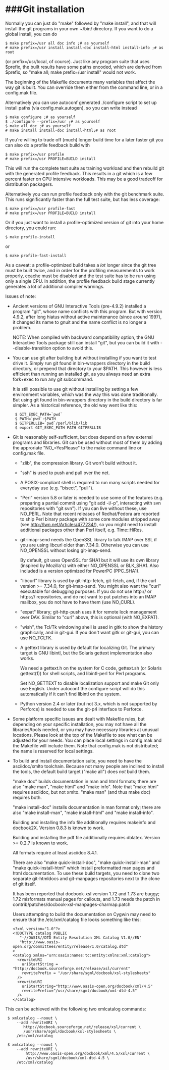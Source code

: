 
###Git installation
===

Normally you can just do "make" followed by "make install", and that
will install the git programs in your own ~/bin/ directory.  If you want
to do a global install, you can do

	$ make prefix=/usr all doc info ;# as yourself
	# make prefix=/usr install install-doc install-html install-info ;# as root

(or prefix=/usr/local, of course).  Just like any program suite
that uses $prefix, the built results have some paths encoded,
which are derived from $prefix, so "make all; make prefix=/usr
install" would not work.

The beginning of the Makefile documents many variables that affect the way
git is built.  You can override them either from the command line, or in a
config.mak file.

Alternatively you can use autoconf generated ./configure script to
set up install paths (via config.mak.autogen), so you can write instead

	$ make configure ;# as yourself
	$ ./configure --prefix=/usr ;# as yourself
	$ make all doc ;# as yourself
	# make install install-doc install-html;# as root

If you're willing to trade off (much) longer build time for a later
faster git you can also do a profile feedback build with

	$ make prefix=/usr profile
	# make prefix=/usr PROFILE=BUILD install

This will run the complete test suite as training workload and then
rebuild git with the generated profile feedback. This results in a git
which is a few percent faster on CPU intensive workloads.  This
may be a good tradeoff for distribution packagers.

Alternatively you can run profile feedback only with the git benchmark
suite. This runs significantly faster than the full test suite, but
has less coverage:

	$ make prefix=/usr profile-fast
	# make prefix=/usr PROFILE=BUILD install

Or if you just want to install a profile-optimized version of git into
your home directory, you could run:

	$ make profile-install

or
	
	$ make profile-fast-install

As a caveat: a profile-optimized build takes a *lot* longer since the
git tree must be built twice, and in order for the profiling
measurements to work properly, ccache must be disabled and the test
suite has to be run using only a single CPU.  In addition, the profile
feedback build stage currently generates a lot of additional compiler
warnings.

Issues of note:

 - Ancient versions of GNU Interactive Tools (pre-4.9.2) installed a
   program "git", whose name conflicts with this program.  But with
   version 4.9.2, after long hiatus without active maintenance (since
   around 1997), it changed its name to gnuit and the name conflict is no
   longer a problem.

   NOTE: When compiled with backward compatibility option, the GNU
   Interactive Tools package still can install "git", but you can build it
   with --disable-transition option to avoid this.

 - You can use git after building but without installing if you want
   to test drive it.  Simply run git found in bin-wrappers directory
   in the build directory, or prepend that directory to your $PATH.
   This however is less efficient than running an installed git, as
   you always need an extra fork+exec to run any git subcommand.

   It is still possible to use git without installing by setting a few
   environment variables, which was the way this was done
   traditionally.  But using git found in bin-wrappers directory in
   the build directory is far simpler.  As a historical reference, the
   old way went like this:

		$ GIT_EXEC_PATH=`pwd`
		$ PATH=`pwd`:$PATH
		$ GITPERLLIB=`pwd`/perl/blib/lib
		$ export GIT_EXEC_PATH PATH GITPERLLIB

 - Git is reasonably self-sufficient, but does depend on a few external
   programs and libraries.  Git can be used without most of them by adding
   the approriate "NO_<LIBRARY>=YesPlease" to the make command line or
   config.mak file.

	- "zlib", the compression library. Git won't build without it.

	- "ssh" is used to push and pull over the net.

	- A POSIX-compliant shell is required to run many scripts needed
	  for everyday use (e.g. "bisect", "pull").

	- "Perl" version 5.8 or later is needed to use some of the
	  features (e.g. preparing a partial commit using "git add -i/-p",
	  interacting with svn repositories with "git svn").  If you can
	  live without these, use NO_PERL.  Note that recent releases of
	  Redhat/Fedora are reported to ship Perl binary package with some
	  core modules stripped away (see http://lwn.net/Articles/477234/),
	  so you might need to install additional packages other than Perl
	  itself, e.g. Time::HiRes.

	- git-imap-send needs the OpenSSL library to talk IMAP over SSL if
	  you are using libcurl older than 7.34.0.  Otherwise you can use
	  NO_OPENSSL without losing git-imap-send.

	  By default, git uses OpenSSL for SHA1 but it will use its own
	  library (inspired by Mozilla's) with either NO_OPENSSL or
	  BLK_SHA1.  Also included is a version optimized for PowerPC
	  (PPC_SHA1).

	- "libcurl" library is used by git-http-fetch, git-fetch, and, if
	  the curl version >= 7.34.0, for git-imap-send.  You might also
	  want the "curl" executable for debugging purposes. If you do not
	  use http:// or https:// repositories, and do not want to put
	  patches into an IMAP mailbox, you do not have to have them
	  (use NO_CURL).

	- "expat" library; git-http-push uses it for remote lock
	  management over DAV.  Similar to "curl" above, this is optional
	  (with NO_EXPAT).

	- "wish", the Tcl/Tk windowing shell is used in gitk to show the
	  history graphically, and in git-gui.  If you don't want gitk or
	  git-gui, you can use NO_TCLTK.

	- A gettext library is used by default for localizing Git. The
	  primary target is GNU libintl, but the Solaris gettext
	  implementation also works.

	  We need a gettext.h on the system for C code, gettext.sh (or
	  Solaris gettext(1)) for shell scripts, and libintl-perl for Perl
	  programs.

	  Set NO_GETTEXT to disable localization support and make Git only
	  use English. Under autoconf the configure script will do this
	  automatically if it can't find libintl on the system.

	- Python version 2.4 or later (but not 3.x, which is not
	  supported by Perforce) is needed to use the git-p4 interface
	  to Perforce.

 - Some platform specific issues are dealt with Makefile rules,
   but depending on your specific installation, you may not
   have all the libraries/tools needed, or you may have
   necessary libraries at unusual locations.  Please look at the
   top of the Makefile to see what can be adjusted for your needs.
   You can place local settings in config.mak and the Makefile
   will include them.  Note that config.mak is not distributed;
   the name is reserved for local settings.

 - To build and install documentation suite, you need to have
   the asciidoc/xmlto toolchain.  Because not many people are
   inclined to install the tools, the default build target
   ("make all") does _not_ build them.

   "make doc" builds documentation in man and html formats; there are
   also "make man", "make html" and "make info". Note that "make html"
   requires asciidoc, but not xmlto. "make man" (and thus make doc)
   requires both.

   "make install-doc" installs documentation in man format only; there
   are also "make install-man", "make install-html" and "make
   install-info".

   Building and installing the info file additionally requires
   makeinfo and docbook2X.  Version 0.8.3 is known to work.

   Building and installing the pdf file additionally requires
   dblatex.  Version >= 0.2.7 is known to work.

   All formats require at least asciidoc 8.4.1.

   There are also "make quick-install-doc", "make quick-install-man"
   and "make quick-install-html" which install preformatted man pages
   and html documentation. To use these build targets, you need to
   clone two separate git-htmldocs and git-manpages repositories next
   to the clone of git itself.

   It has been reported that docbook-xsl version 1.72 and 1.73 are
   buggy; 1.72 misformats manual pages for callouts, and 1.73 needs
   the patch in contrib/patches/docbook-xsl-manpages-charmap.patch

   Users attempting to build the documentation on Cygwin may need to ensure
   that the /etc/xml/catalog file looks something like this:

	   <?xml version="1.0"?>
	   <!DOCTYPE catalog PUBLIC
	      "-//OASIS//DTD Entity Resolution XML Catalog V1.0//EN"
	      "http://www.oasis-open.org/committees/entity/release/1.0/catalog.dtd"
	   >
	   <catalog xmlns="urn:oasis:names:tc:entity:xmlns:xml:catalog">
	     <rewriteURI
	       uriStartString = "http://docbook.sourceforge.net/release/xsl/current"
	       rewritePrefix = "/usr/share/sgml/docbook/xsl-stylesheets"
	     />
	     <rewriteURI
	       uriStartString="http://www.oasis-open.org/docbook/xml/4.5"
	       rewritePrefix="/usr/share/sgml/docbook/xml-dtd-4.5"
	     />
	   </catalog>

  This can be achieved with the following two xmlcatalog commands:

	 $ xmlcatalog --noout \
	     --add rewriteURI \
	        http://docbook.sourceforge.net/release/xsl/current \
	        /usr/share/sgml/docbook/xsl-stylesheets \
	     /etc/xml/catalog
	
	 $ xmlcatalog --noout \
	     --add rewriteURI \
	         http://www.oasis-open.org/docbook/xml/4.5/xsl/current \
	         /usr/share/sgml/docbook/xml-dtd-4.5 \
	     /etc/xml/catalog
